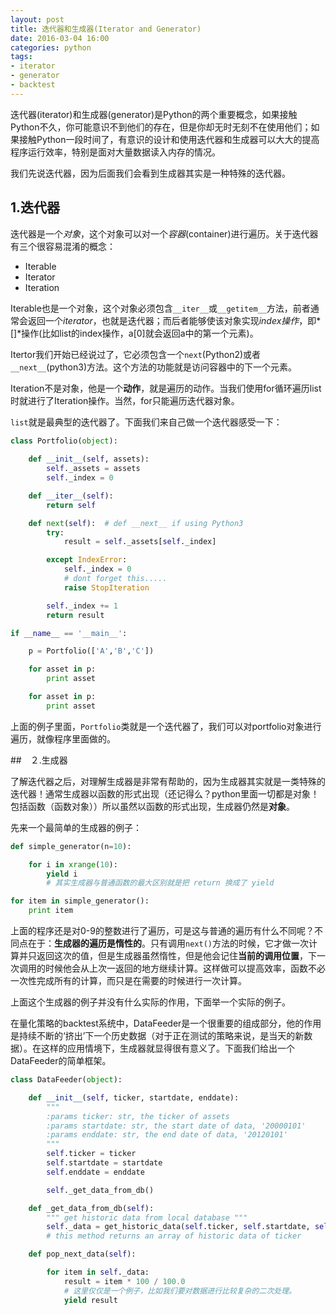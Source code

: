 ```yaml
---
layout: post
title: 迭代器和生成器(Iterator and Generator)
date: 2016-03-04 16:00
categories: python
tags:
- iterator
- generator
- backtest
---
```


迭代器(iterator)和生成器(generator)是Python的两个重要概念，如果接触Python不久，你可能意识不到他们的存在，但是你却无时无刻不在使用他们；如果接触Python一段时间了，有意识的设计和使用迭代器和生成器可以大大的提高程序运行效率，特别是面对大量数据读入内存的情况。

我们先说迭代器，因为后面我们会看到生成器其实是一种特殊的迭代器。

## 1.迭代器

迭代器是一个*对象*，这个对象可以对一个*容器*(container)进行遍历。关于迭代器有三个很容易混淆的概念：

- Iterable
- Iterator
- Iteration

Iterable也是一个对象，这个对象必须包含`__iter__`或`__getitem__`方法，前者通常会返回一个*iterator*，也就是迭代器；而后者能够使该对象实现*index操作*，即*[]*操作(比如list的index操作，a[0]就会返回a中的第一个元素)。

Itertor我们开始已经说过了，它必须包含一个`next`(Python2)或者`__next__`(python3)方法。这个方法的功能就是访问容器中的下一个元素。

Iteration不是对象，他是一个**动作**，就是遍历的动作。当我们使用for循环遍历list时就进行了Iteration操作。当然，for只能遍历迭代器对象。

`list`就是最典型的迭代器了。下面我们来自己做一个迭代器感受一下：

``` python
class Portfolio(object):
    
    def __init__(self, assets):
        self._assets = assets
        self._index = 0

    def __iter__(self):
        return self

    def next(self):  # def __next__ if using Python3
        try:
            result = self._assets[self._index]

        except IndexError:
            self._index = 0
            # dont forget this.....
            raise StopIteration

        self._index += 1
        return result

if __name__ == '__main__':

    p = Portfolio(['A','B','C'])

    for asset in p:
        print asset

    for asset in p:
        print asset
```

上面的例子里面，`Portfolio`类就是一个迭代器了，我们可以对portfolio对象进行遍历，就像程序里面做的。


##　２.生成器

了解迭代器之后，对理解生成器是非常有帮助的，因为生成器其实就是一类特殊的迭代器！通常生成器以函数的形式出现（还记得么？python里面一切都是对象！包括函数（函数对象））所以虽然以函数的形式出现，生成器仍然是**对象**。

先来一个最简单的生成器的例子：

```python
def simple_generator(n=10):

    for i in xrange(10):
        yield i
		# 其实生成器与普通函数的最大区别就是把 return 换成了 yield

for item in simple_generator():
    print item
```

上面的程序还是对0-9的整数进行了遍历，可是这与普通的遍历有什么不同呢？不同点在于：**生成器的遍历是惰性的**。只有调用`next()`方法的时候，它才做一次计算并只返回这次的值，但是生成器虽然惰性，但是他会记住**当前的调用位置**，下一次调用的时候他会从上次一返回的地方继续计算。这样做可以提高效率，函数不必一次性完成所有的计算，而只是在需要的时候进行一次计算。

上面这个生成器的例子并没有什么实际的作用，下面举一个实际的例子。

在量化策略的backtest系统中，DataFeeder是一个很重要的组成部分，他的作用是持续不断的‘挤出’下一个历史数据（对于正在测试的策略来说，是当天的新数据）。在这样的应用情境下，生成器就显得很有意义了。下面我们给出一个DataFeeder的简单框架。

```python
class DataFeeder(object):

    def __init__(self, ticker, startdate, enddate):
        """ 
        :params ticker: str, the ticker of assets
        :params startdate: str, the start date of data, '20000101'
        :params enddate: str, the end date of data, '20120101'
        """
        self.ticker = ticker
        self.startdate = startdate
        self.enddate = enddate

        self._get_data_from_db()

    def _get_data_from_db(self):
        """ get historic data from local database """
        self._data = get_historic_data(self.ticker, self.startdate, self.enddate)
        # this method returns an array of historic data of ticker

    def pop_next_data(self):

        for item in self._data:
            result = item * 100 / 100.0
			# 这里仅仅是一个例子，比如我们要对数据进行比较复杂的二次处理。
            yield result
```


